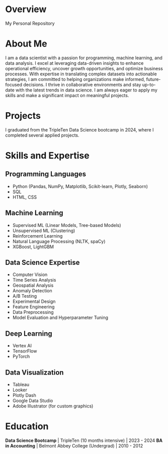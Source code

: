 # Overview
My Personal Repository
# About Me

I am a data scientist with a passion for programming, machine learning, and data analysis. I excel at leveraging data-driven insights to enhance operational efficiency, uncover growth opportunities, and optimize business processes. With expertise in translating complex datasets into actionable strategies, I am committed to helping organizations make informed, future-focused decisions. I thrive in collaborative environments and stay up-to-date with the latest trends in data science. I am always eager to apply my skills and make a significant impact on meaningful projects.

# Projects

I graduated from the TripleTen Data Science bootcamp in 2024, where I completed several applied projects.

# Skills and Expertise

## Programming Languages
- Python (Pandas, NumPy, Matplotlib, Scikit-learn, Plotly, Seaborn)
- SQL
- HTML, CSS

## Machine Learning
- Supervised ML (Linear Models, Tree-based Models)
- Unsupervised ML (Clustering)
- Reinforcement Learning
- Natural Language Processing (NLTK, spaCy)
- XGBoost, LightGBM

## Data Science Expertise
- Computer Vision
- Time Series Analysis
- Geospatial Analysis
- Anomaly Detection
- A/B Testing
- Experimental Design
- Feature Engineering
- Data Preprocessing
- Model Evaluation and Hyperparameter Tuning

## Deep Learning
- Vertex AI
- TensorFlow
- PyTorch

## Data Visualization
- Tableau
- Looker
- Plotly Dash
- Google Data Studio
- Adobe Illustrator (for custom graphics)

# Education
**Data Science Bootcamp** | TripleTen (10 months intensive) | 2023 - 2024
**BA in Accounting** | Belmont Abbey College (Undergrad) | 2010 - 2012
